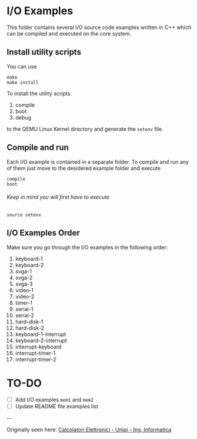 # I/O Examples

This folder contains several I/O source code examples written in C++ which can
be compiled and executed on the core system.

## Install utility scripts
You can use
```console
make
make install
```
To install the utility scripts

1. compile
2. boot
3. debug

to the QEMU Linux Kernel directory and generate the `setenv` file.

## Compile and run
Each I/O example is contained in a separate folder. To compile and run any of
them just move to the desidered example folder and execute
```console
compile
boot
```

###### Keep in mind you will first have to execute
```console
source setenv
```

## I/O Examples Order
Make sure you go through the I/O examples in the following order:
1.  keyboard-1
2.  keyboard-2
3.  svga-1
4.  svga-2
5.  svga-3
6.  video-1
7.  video-2
8.  timer-1
9.  serial-1
10. serial-2
11. hard-disk-1
12. hard-disk-2
13. keyboard-1-interrupt
14. keyboard-2-interrupt
15. interrupt-keyboard
16. interrupt-timer-1
17. interrupt-timer-2

# TO-DO
- [ ] Add I/O examples `mem1` and `mem2`
- [ ] Update README file examples list

--

Originally seen here: [Calcolatori Elettronici - Unipi - Ing. Informatica](http://calcolatori.iet.unipi.it/)

